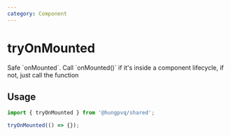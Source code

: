 ```yaml
---
category: Component
---
```


# tryOnMounted

<FunctionInfo fn="tryOnMounted" />
Safe `onMounted`. Call `onMounted()` if it's inside a component lifecycle, if not, just call the function

## Usage

```js
import { tryOnMounted } from '@hungpvq/shared';

tryOnMounted(() => {});
```
